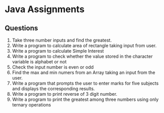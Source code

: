 # Java Assignments


## Questions
1. Take three number inputs and find the greatest.
2. Write a program to calculate area of rectangle taking input from user.
3. Write a program to calculate Simple Interest
4. Write a program to check whether the value stored in the character variable is alphabet or not
5. Check the input number is even or odd
6. Find the max and min numers from an Array taking an input from the user.
7. Write a program that prompts the user to enter marks for five subjects and displays the corresponding results.
8. Write a program to print reverse of 3 digit number.
9. Write a program to print the greatest among three numbers using only ternary operations
